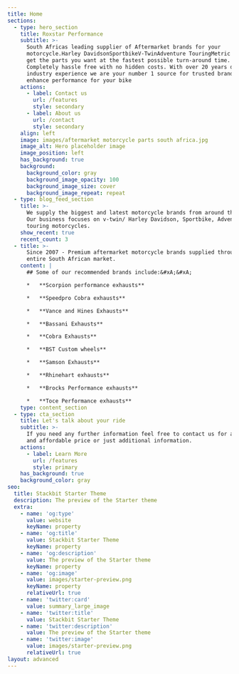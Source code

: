 ```yaml
---
title: Home
sections:
  - type: hero_section
    title: Roxstar Performance
    subtitle: >-
      South Africas leading supplier of Aftermarket brands for your
      motorcycle.Harley DavidsonSportbikeV-TwinAdventure TouringMetric cruiserWe
      get the parts you want at the fastest possible turn-around time.
      Completely hassle free with no hidden costs. With over 20 years direct
      industry experience we are your number 1 source for trusted brands that
      enhance performance for your bike
    actions:
      - label: Contact us
        url: /features
        style: secondary
      - label: About us
        url: /contact
        style: secondary
    align: left
    image: images/aftermarket motorcycle parts south africa.jpg
    image_alt: Hero placeholder image
    image_position: left
    has_background: true
    background:
      background_color: gray
      background_image_opacity: 100
      background_image_size: cover
      background_image_repeat: repeat
  - type: blog_feed_section
    title: >-
      We supply the biggest and latest motorcycle brands from around the world.
      Our business focuses on v-twin/ Harley Davidson, Sportbike, Adventure
      touring motorcycles.
    show_recent: true
    recent_count: 3
  - title: >-
      Since 2007 - Premium aftermarket motorcycle brands supplied throughout the
      entire South African market.
    content: |
      ## Some of our recommended brands include:&#xA;&#xA;

      *   **Scorpion performance exhausts**

      *   **Speedpro Cobra exhausts**

      *   **Vance and Hines Exhausts**

      *   **Bassani Exhausts**

      *   **Cobra Exhausts**

      *   **BST Custom wheels**

      *   **Samson Exhausts**

      *   **Rhinehart exhausts**

      *   **Brocks Performance exhausts**

      *   **Toce Performance exhausts**
    type: content_section
  - type: cta_section
    title: Let's talk about your ride
    subtitle: >-
      If you need any further information feel free to contact us for a suitable
      and affordable price or just additional information.
    actions:
      - label: Learn More
        url: /features
        style: primary
    has_background: true
    background_color: gray
seo:
  title: Stackbit Starter Theme
  description: The preview of the Starter theme
  extra:
    - name: 'og:type'
      value: website
      keyName: property
    - name: 'og:title'
      value: Stackbit Starter Theme
      keyName: property
    - name: 'og:description'
      value: The preview of the Starter theme
      keyName: property
    - name: 'og:image'
      value: images/starter-preview.png
      keyName: property
      relativeUrl: true
    - name: 'twitter:card'
      value: summary_large_image
    - name: 'twitter:title'
      value: Stackbit Starter Theme
    - name: 'twitter:description'
      value: The preview of the Starter theme
    - name: 'twitter:image'
      value: images/starter-preview.png
      relativeUrl: true
layout: advanced
---
```

